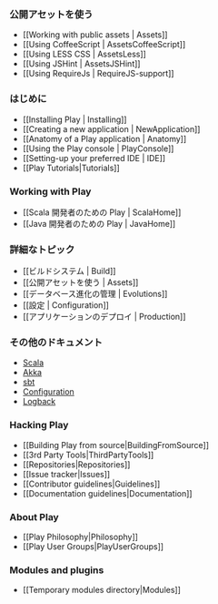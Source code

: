 <!--- Copyright (C) 2009-2013 Typesafe Inc. <http://www.typesafe.com> -->
<!--
### Working with public assets
-->
### 公開アセットを使う

- [[Working with public assets | Assets]]
- [[Using CoffeeScript | AssetsCoffeeScript]]
- [[Using LESS CSS | AssetsLess]]
- [[Using JSHint | AssetsJSHint]]
- [[Using RequireJs | RequireJS-support]]

<!--
### Getting started
-->
### はじめに

- [[Installing Play | Installing]]
- [[Creating a new application | NewApplication]]
- [[Anatomy of a Play application | Anatomy]]
- [[Using the Play console | PlayConsole]]
- [[Setting-up your preferred IDE | IDE]]
- [[Play Tutorials|Tutorials]]

### Working with Play 
<!--
- [[Play for Scala developers | ScalaHome]]
- [[Play for Java developers | JavaHome]]
-->
- [[Scala 開発者のための Play | ScalaHome]]
- [[Java 開発者のための Play | JavaHome]]

<!--
### Detailed topics
-->
### 詳細なトピック

<!--
- [[The Build system | Build]]
- [[Working with public assets | Assets]]
- [[Managing database evolutions | Evolutions]]
- [[Configuration | Configuration]]
- [[Deploying your application | Production]]
-->
- [[ビルドシステム | Build]]
- [[公開アセットを使う | Assets]]
- [[データベース進化の管理 | Evolutions]]
- [[設定 | Configuration]]
- [[アプリケーションのデプロイ | Production]]

<!--
### Additional documentation
-->
### その他のドキュメント

- [Scala](http://docs.scala-lang.org/)
- [Akka](http://akka.io/docs/)
- [sbt](http://www.scala-sbt.org/learn.html)
- [Configuration](https://github.com/typesafehub/config)
- [Logback](http://logback.qos.ch/documentation.html)

### Hacking Play

- [[Building Play from source|BuildingFromSource]]
- [[3rd Party Tools|ThirdPartyTools]]
- [[Repositories|Repositories]]
- [[Issue tracker|Issues]]
- [[Contributor guidelines|Guidelines]]
- [[Documentation guidelines|Documentation]]

### About Play

- [[Play Philosophy|Philosophy]]
- [[Play User Groups|PlayUserGroups]]

### Modules and plugins

- [[Temporary modules directory|Modules]]

